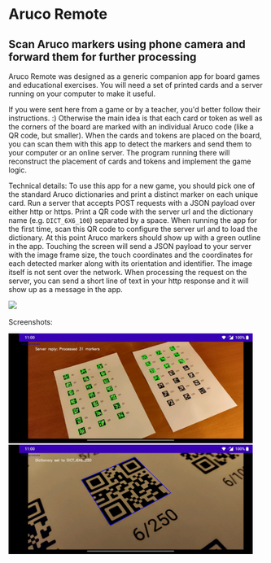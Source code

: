 Aruco Remote
============

## Scan Aruco markers using phone camera and forward them for further processing

Aruco Remote was designed as a generic companion app for board games and educational exercises. You will need a set of printed cards and a server running on your computer to make it useful.

If you were sent here from a game or by a teacher, you'd better follow their instructions. :) Otherwise the main idea is that each card or token as well as the corners of the board are marked with an individual Aruco code (like a QR code, but smaller). When the cards and tokens are placed on the board, you can scan them with this app to detect the markers and send them to your computer or an online server. The program running there will reconstruct the placement of cards and tokens and implement the game logic.

Technical details:
To use this app for a new game, you should pick one of the standard Aruco dictionaries and print a distinct marker on each unique card. Run a server that accepts POST requests with a JSON payload over either http or https. Print a QR code with the server url and the dictionary name (e.g. `DICT_6X6_100`) separated by a space. When running the app for the first time, scan this QR code to configure the server url and to load the dictionary. At this point Aruco markers should show up with a green outline in the app. Touching the screen will send a JSON payload to your server with the image frame size, the touch coordinates and the coordinates for each detected marker along with its orientation and identifier. The image itself is not sent over the network. When processing the request on the server, you can send a short line of text in your http response and it will show up as a message in the app.

[<img src="https://play.google.com/intl/en_us/badges/images/generic/en_badge_web_generic.png" width="200">](https://play.google.com/store/apps/details?id=app.aruco)

Screenshots:

<img src="https://raw.githubusercontent.com/bndeff/aruco/master/static/screenshot1.jpg" alt="screenshot 1" width="480"> <img src="https://raw.githubusercontent.com/bndeff/aruco/master/static/screenshot2.jpg" alt="screenshot 2" width="480">

